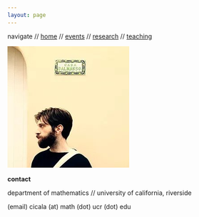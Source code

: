 ```yaml
---
layout: page
---
```


navigate //
[home](/index.html) //
[events](pages/events.html) //
[research](pages/research.html) //
[teaching](pages/teaching.html)

![](/assets/self.jpg)

**contact**

department of mathematics //
university of california, riverside

(email)
cicala (at) math (dot) ucr (dot) edu


